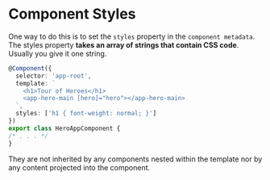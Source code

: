 # Component Styles

One way to do this is to set the `styles` property in the `component metadata`. The styles property **takes an array of strings that contain CSS code**. Usually you give it one string.

```ts
@Component({
  selector: 'app-root',
  template: `
    <h1>Tour of Heroes</h1>
    <app-hero-main [hero]="hero"></app-hero-main>
  `,
  styles: ['h1 { font-weight: normal; }']
})
export class HeroAppComponent {
/* . . . */
}
```

They are not inherited by any components nested within the template nor by any content projected into the component.